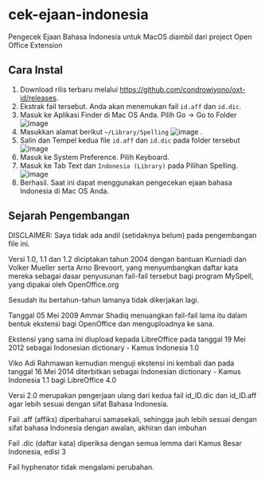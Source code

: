 # cek-ejaan-indonesia
Pengecek Ejaan Bahasa Indonesia untuk MacOS diambil dari project Open Office Extension

## Cara Instal
1. Download rilis terbaru melalui https://github.com/condrowiyono/oxt-id/releases.
2. Ekstrak fail tersebut. Anda akan menemukan fail `id.aff` dan `id.dic`.
3. Masuk ke Aplikasi Finder di Mac OS Anda. Pilih Go -> Go to Folder ![image](https://user-images.githubusercontent.com/14830052/110818881-3fc2e100-82c0-11eb-81c4-d31924d8810f.png)
4. Masukkan alamat berikut `~/Library/Spelling` ![image](https://user-images.githubusercontent.com/14830052/110819131-77ca2400-82c0-11eb-8dd7-a62ebc4e0341.png)
.
5. Salin dan Tempel kedua file `id.aff` dan `id.dic` pada folder tersebut ![image](https://user-images.githubusercontent.com/14830052/110819262-96301f80-82c0-11eb-9e4e-7dc05a96a3c8.png)
6. Masuk ke System Preference. Pilih Keyboard.
7. Masuk ke Tab Text dan `Indonesia (Library)` pada Pilihan Spelling. ![image](https://user-images.githubusercontent.com/14830052/110819519-d8f1f780-82c0-11eb-9699-3bb88c0b0e32.png)
8. Berhasil. Saat ini dapat menggunakan pengecekan ejaan bahasa Indonesia di Mac OS Anda. 


## Sejarah Pengembangan
DISCLAIMER: Saya tidak ada andil (setidaknya belum) pada pengembangan file ini.

Versi 1.0, 1.1 dan 1.2 diciptakan tahun 2004 dengan bantuan Kurniadi dan Volker Mueller serta Arno Brevoort, yang menyumbangkan daftar kata mereka sebagai dasar penyusunan fail-fail tersebut bagi program MySpell, yang dipakai oleh OpenOffice.org

Sesudah itu bertahun-tahun lamanya tidak dikerjakan lagi.

Tanggal 05 Mei 2009 Ammar Shadiq menuangkan fail-fail lama itu dalam bentuk ekstensi bagi OpenOffice dan menguploadnya ke sana.

Ekstensi yang sama ini diupload kepada LibreOffice pada tanggal 19 Mei 2012 sebagai Indonesian dictionary - Kamus Indonesia 1.0

Viko Adi Rahmawan kemudian menguji ekstensi ini kembali dan pada tanggal 16 Mei 2014 diterbitkan sebagai Indonesian dictionary - Kamus Indonesia 1.1 bagi LibreOffice 4.0

Versi 2.0 merupakan pengerjaan ulang dari kedua fail id_ID.dic dan id_ID.aff agar lebih sesuai dengan sifat Bahasa Indonesia.

Fail .aff (affiks) diperbaharui samasekali, sehingga jauh lebih sesuai dengan sifat bahasa Indonesia dengan awalan, akhiran dan imbuhan

Fail .dic (daftar kata) diperiksa dengan semua lemma dari Kamus Besar Indonesia, edisi 3

Fail hyphenator tidak mengalami perubahan.
